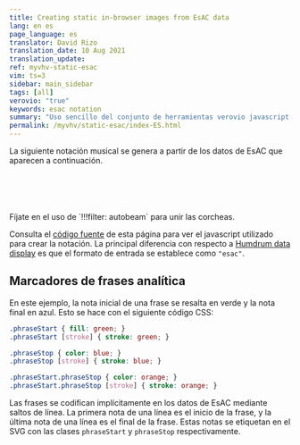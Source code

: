 ```yaml
---
title: Creating static in-browser images from EsAC data
lang: en es
page_language: es
translator: David Rizo
translation_date: 10 Aug 2021
translation_update:
ref: myvhv-static-esac
vim: ts=3
sidebar: main_sidebar
tags: [all]
verovio: "true"
keywords: esac notation 
summary: "Uso sencillo del conjunto de herramientas verovio javascript para mostrar los datos de EsAC como notación gráfica en una página web independiente con un poco de javascript."
permalink: /myvhv/static-esac/index-ES.html
---
```


<style>

/* Analytic phrase markers */

.phraseStart { fill: green; }
.phraseStart [stroke] { stroke: green; }

.phraseStop { color: blue; }
.phraseStop [stroke] { stroke: blue; }

.phraseStart.phraseStop { color: orange; }
.phraseStart.phraseStop [stroke] { stroke: orange; }

</style>



La siguiente notación musical se genera a partir de los datos de EsAC que aparecen a continuación.

<div id="notation"></div>
<pre style="width:500px; margin:auto; margin-top:50px;" id="text"></pre>

<script type="application/x-esac" id="source">!!!filter: autobeam
BOEHME
CUT[ES IST IN DEINEN LIEDERN MEIN VOLK DIR PROPHEZEIT]
REG[Europa, Mitteleuropa, Deutschland]
KEY[B0029  08  C 4/4]
MEL[12  3_3_4_3_  522_0_
    23  4_4_6_54  3__0_
    1_  6_6_+1_76  655_0_
    +1_  5_355_42  1__0_
    1_  6_6_+1_76  655_0_
    +1_  5_355_42  1__0_ //] >>
FCT[politisch, national, Vaterlands - Lied]
</script>

<script>

// var vrvToolkit;

window.addEventListener("DOMContentLoaded", function() {
	// vrvToolkit = new verovio.toolkit();
	showMyEsac("source", "notation", "text");
});

function showMyEsac(sourceid, targetid, textid) {
	if (!vrvToolkit) {
		return;
	}
	var source = document.querySelector("#" + sourceid);
	var target = document.querySelector("#" + targetid);
	var text   = document.querySelector("#" + textid);
	var esac = source.textContent;

	if (!esac) {
		return;
	}
	if (!target) {
		return;
	}
	text.textContent = esac;
	var options = {
		inputFormat: "esac",
		adjustPageHeight: 1,
		pageHeight: 20000,
		pageWidth: 1300,
		spacingLinear: 0.24,
		spacingNonLinear: 0.55,
		spacingStaff: 1,
		scale: 50,
		font: "Leipzig"
	};
	var svg = vrvToolkit.renderData(esac, options);
	target.innerHTML = svg;
	target.style.marginTop = "-50px";
	target.style.marginLeft = "100px";
}

</script>

<br/>
<br/>
Fíjate en el uso de `!!!filter: autobeam` para unir las corcheas.


Consulta el [código fuente](https://raw.githubusercontent.com/humdrum-tools/vhv-documentation/gh-pages/myvhv/static-esac/index.md) de esta página para ver el javascript utilizado para crear la notación.  La principal diferencia con respecto a [Humdrum data display](/myvhv/static) es que el formato de entrada se establece como `"esac"`.


## Marcadores de frases analítica ##

En este ejemplo, la nota inicial de una frase se resalta en verde y la nota final en azul.  Esto se hace con el siguiente código CSS:


```CSS
.phraseStart { fill: green; }
.phraseStart [stroke] { stroke: green; }

.phraseStop { color: blue; }
.phraseStop [stroke] { stroke: blue; }

.phraseStart.phraseStop { color: orange; }
.phraseStart.phraseStop [stroke] { stroke: orange; }
```

Las frases se codifican implícitamente en los datos de EsAC mediante saltos de línea.  La primera nota de una línea es el inicio de la frase, y la última nota de una línea es el final de la frase.  Estas notas se etiquetan en el SVG con las clases `phraseStart` y `phraseStop` respectivamente. 


